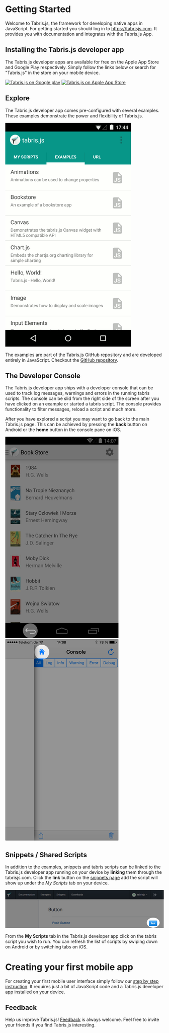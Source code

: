# Getting Started
Welcome to Tabris.js, the framework for developing native apps in JavaScript. For getting started you should log in to https://tabrisjs.com. It provides you with documentation and integrates with the Tabris.js App.

## Installing the Tabris.js developer app
The Tabris.js developer apps are available for free on the Apple App Store and Google Play respectively. Simply follow the links below or search for "Tabris.js" in the store on your mobile device.

[![Tabris.js on Google play](https://tabrisjs.com/assets/img/playstore-badge.png)](https://play.google.com/store/apps/details?id=com.eclipsesource.tabris.js) [![Tabris.js on Apple App Store](https://tabrisjs.com/assets/img/appstore-badge.png)](https://itunes.apple.com/us/app/tabris.js/id939600018?mt=8) 


## Explore
The Tabris.js developer app comes pre-configured with several examples. These examples demonstrate the power and flexibility of Tabris.js.

![Android Developer App](img/examples.png)

The examples are part of the Tabris.js GitHub repository and are developed entirely in JavaScript. Checkout the [GitHub repository](https://github.com/eclipsesource/tabris-js/tree/master/examples).

## The Developer Console
The Tabris.js developer app ships with a developer console that can be used to track log messages, warnings and errors in the running tabris scripts. The console can be slid from the right side of the screen after you have clicked on an example or started a tabris script. The console provides functionality to filter messages, reload a script and much more.

After you have explored a script you may want to go back to the main Tabris.js page. This can be achieved by pressing the **back** button on Android or the **home** button in the console pane on iOS.

![Android Back](img/back-android.png)         ![iOS Back](img/back-ios.png)

## Snippets / Shared Scripts
In addition to the examples, snippets and tabris scripts can be linked to the Tabris.js developer app running on your device by **linking** them through the tabrisjs.com. Click the **link** button on the [snippets page](https://tabrisjs.com/examples/) add the script will show up under the _My Scripts_ tab on your device.

![Android Developer App](img/button-unlinked.png)

From the **My Scripts** tab in the Tabris.js developer app click on the tabris script you wish to run. You can refresh the list of scripts by swiping down on Android or by switching tabs on iOS.


# Creating your first mobile app
For creating your first mobile user interface simply follow our [step by step instruction](your-first-app). It requires just a bit of JavaScript code and a Tabris.js developer app installed on your device.


## Feedback
Help us improve Tabris.js! [Feedback](mailto:care@eclipsesource.com?subject=Tabris.js%20feedback) is always welcome. Feel free to invite your friends if you find Tabris.js interesting.
